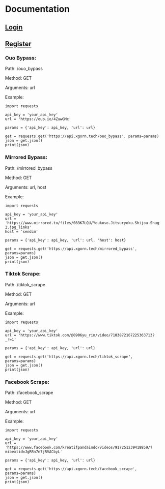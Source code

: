 # Documentation

## [Login](https://api.xgorn.tech/login)

## [Register](https://api.xgorn.tech/register)

### Ouo Bypass:
Path: /ouo_bypass

Method: GET

Arguments: url

Example:
```
import requests

api_key = 'your_api_key'
url = 'https://ouo.io/4ZuwGMc'

params = {'api_key': api_key, 'url': url}

get = requests.get('https://api.xgorn.tech/ouo_bypass', params=params)
json = get.json()
print(json)
```

### Mirrored Bypass:
Path: /mirrored_bypass

Method: GET

Arguments: url, host

Example:
```
import requests

api_key = 'your_api_key'
url = 'https://www.mirrored.to/files/083K7LQU/Youkoso.Jitsuryoku.Shijou.Shugi.no.Kyoushitsu.e.full.3693755-2.jpg_links'
host = 'sendcm'

params = {'api_key': api_key, 'url': url, 'host': host}

get = requests.get('https://api.xgorn.tech/mirrored_bypass', params=params)
json = get.json()
print(json)
```

### Tiktok Scrape:
Path: /tiktok_scrape

Method: GET

Arguments: url

Example:
```
import requests

api_key = 'your_api_key'
url = 'https://www.tiktok.com/@0906yu_rin/video/7103872167225363713?_r=1'

params = {'api_key': api_key, 'url': url}

get = requests.get('https://api.xgorn.tech/tiktok_scrape', params=params)
json = get.json()
print(json)
```

### Facebook Scrape:
Path: /facebook_scrape

Method: GET

Arguments: url

Example:
```
import requests

api_key = 'your_api_key'
url = 'https://www.facebook.com/kreatifpandaindo/videos/917251239418859/?mibextid=JgRRn7n7jRVACbyL'

params = {'api_key': api_key, 'url': url}

get = requests.get('https://api.xgorn.tech/facebook_scrape', params=params)
json = get.json()
print(json)
```